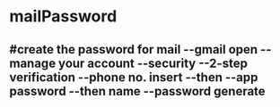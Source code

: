 # mailPassword

#create the password for mail
--gmail open
--manage your account
--security
--2-step verification
--phone no. insert
--then 
--app password
--then name
--password generate
--
